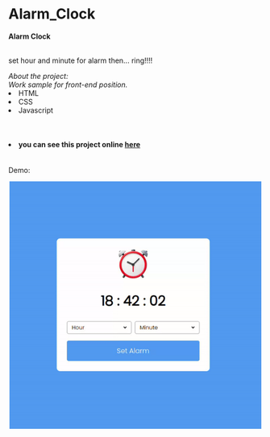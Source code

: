 # Alarm_Clock

<b>Alarm Clock</b><br>
<br>
<p>set hour and minute for alarm then... ring!!!!</p>
<i>About the project:<br> Work sample for front-end position.</i><br>

<li>HTML</li>
<li>CSS</li>
<li>Javascript</li>
<br><br><br>
<li><b>you can see this project online <a href="https://serajian.github.io/Alarm_Clock/">here</a></b></li>
<br><br>
Demo:
<p align="center">
  <img src="./Demo.gif" width="500" title="hover text">
</p>
